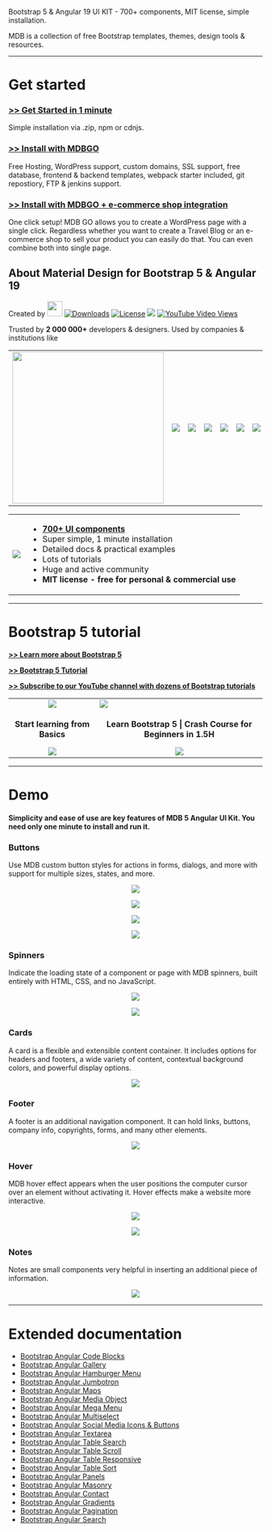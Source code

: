Bootstrap 5 & Angular 19 UI KIT - 700+ components, MIT license, simple installation.

MDB is a collection of free Bootstrap templates, themes, design tools & resources.

---

# Get started

### [>> Get Started in 1 minute](https://mdbootstrap.com/docs/angular/getting-started/installation/)
Simple installation via .zip, npm or cdnjs.

### [>> Install with MDBGO](https://mdbgo.com/)
 Free Hosting, WordPress support, custom domains, SSL support, free database, frontend & backend templates, webpack starter included, git repostiory, FTP & jenkins support.

### [>> Install with MDBGO + e-commerce shop integration](https://mdbgo.com/wordpress-shop/)
One click setup! MDB GO allows you to create a WordPress page with a single click.
Regardless whether you want to create a Travel Blog or an e-commerce shop to sell your product you can easily do that. You can even combine both into single page.


## About Material Design for Bootstrap 5 & Angular 19

<p>Created by <a href="https://mdbootstrap.com"><img height="30" src="https://mdbootstrap.com/img/Marketing/general/logo/medium/mdb-angular-r.png"></a>
<a href="https://npmcharts.com/compare/angular-bootstrap-md?minimal=true"> <img src="https://img.shields.io/npm/dm/mdbootstrap.svg?label=NPM%20Downloads" alt="Downloads"></a>
<a href="https://github.com/mdbootstrap/mdb-angular-ui-kit/blob/master/LICENSE"><img src="https://img.shields.io/badge/license-MIT-green.svg" alt="License"></a>
<a href="https://twitter.com/intent/tweet/?text=Thanks+@mdbootstrap+for+creating+amazing+and+free+Material+Design+for+Bootstrap+5+UI+KIT%20https://mdbootstrap.com/docs/angular/&hashtags=javascript,code,webdesign,bootstrap"><img src="https://img.shields.io/twitter/url/http/shields.io.svg?style=social&label=Let%20us%20know%20you%20were%20here%21&"></a>
<a href="https://www.youtube.com/watch?v=c9B4TPnak1A"><img alt="YouTube Video Views" src="https://img.shields.io/youtube/views/c9B4TPnak1A?label=Bootstrap%205%20Tutorial%20Views&style=social"></a></p>

Trusted by <b>2 000 000+</b> developers & designers. Used by companies & institutions like
<table>
  <tbody>
    <tr>
      <td><img width="300" src="https://mdbootstrap.com/img/logo/brands/nasa.png"></td>
      <td><img src="https://mdbootstrap.com/img/logo/brands/nike.png"></td>
      <td><img src="https://mdbootstrap.com/img/logo/brands/amazon.png"></td>
      <td><img src="https://mdbootstrap.com/img/logo/brands/sony.png"></td>
      <td><img src="https://mdbootstrap.com/img/logo/brands/samsung.png">
      <td><img src="https://mdbootstrap.com/img/logo/brands/airbus.png">
      <td><img src="https://mdbootstrap.com/img/logo/brands/yahoo.png">
      <td><img src="https://mdbootstrap.com/img/logo/brands/deloitte.png">
      <td><img src="https://mdbootstrap.com/img/logo/brands/ge.png">
      <td><img src="https://mdbootstrap.com/img/logo/brands/kpmg.png">
      <td><img src="https://mdbootstrap.com/img/logo/brands/unity.png">
      <td><img src="https://mdbootstrap.com/img/logo/brands/ikea.png">
      <td><img src="https://mdbootstrap.com/img/logo/brands/aegon.png">
    </tr>
   </tbody>
</table>

<table>
  <tbody>
    <tr>
      <td>
          <a href="https://mdbootstrap.com/docs/angular/" alt="Bootstrap 5" rel="dofollow">
          		<img src="https://mdbootstrap.com/wp-content/themes/mdbootstrap4/content/en/_mdb5/angular/about/assets/mdb5-angular.jpg">
          </a>
      </td>
      <td>
        <ul>
        <li><b><a href="https://mdbootstrap.com/docs/angular/">700+ UI components</a></b></li>
         <li>Super simple, 1 minute installation</li>
         <li>Detailed docs & practical examples</li>
         <li>Lots of tutorials</li>
         <li>Huge and active community</li>
         <li><b>MIT license - free for personal & commercial use</b></li>
        </ul>
      </td>
    </tr>
   </tbody>
</table>

___

# Bootstrap 5 tutorial

**[>> Learn more about Bootstrap 5](https://mdbootstrap.com/docs/standard/bootstrap-5/)**


**[>> Bootstrap 5 Tutorial](https://mdbootstrap.com/docs/standard/bootstrap-5-tutorial/)**

**[>> Subscribe to our YouTube channel with dozens of Bootstrap tutorials](https://www.youtube.com/c/Mdbootstrap?sub_confirmation=1)**

<table>
  <tbody>
    <tr>
      <td align="center">
         <a href="https://mdbootstrap.com/docs/angular/getting-started/" alt="Bootstrap Tutorials" rel="dofollow">
          		<img src="https://mdbootstrap.com/wp-content/uploads/2020/12/learnmore-1.png">
          </a>
      </td>
      <td>
          <a href="https://mdbootstrap.com/docs/standard/bootstrap-5-tutorial/#section-beginner" alt="Bootstrap 5" rel="dofollow">
          		<img src="https://mdbootstrap.com/wp-content/uploads/2020/12/cover-bootstrap-5-1.png">
          </a>
      </td>
    </tr>
     <tr>
        <td align="center">
          <p align="center"><b>Start learning from Basics</b></p>
          <a href="https://mdbootstrap.com/docs/angular/getting-started/" alt="Bootstrap 5" rel="dofollow">
          		<img src="https://mdbootstrap.com/wp-content/uploads/2020/12/Screenshot_26.png">
          </a>
         </td>
        <td align="center">
          <p align="center"><b>Learn Bootstrap 5 | Crash Course for Beginners in 1.5H</b></p>
          <a href="https://mdbootstrap.com/docs/standard/bootstrap-5-tutorial/#section-beginner" alt="Bootstrap 5" rel="dofollow">
          		<img src="https://mdbootstrap.com/wp-content/uploads/2020/12/Screenshot_26.png">
          </a>
         </td>
      </tr>
   </tbody>
</table>

---

# Demo

#### Simplicity and ease of use are key features of MDB 5 Angular UI Kit. You need only one minute to install and run it.

### Buttons

<p>Use MDB custom button styles for actions in forms, dialogs, and more with support for multiple sizes, states, and more.</p>

<a href="https://mdbootstrap.com/docs/angular/components/buttons/" alt="Bootstrap 5" rel="dofollow">
  <p align="center">
    <img src="https://mdbootstrap.com/img/Marketing/campaigns/demo-buttons.gif">
  </p>
</a>

<a href="https://mdbootstrap.com/docs/angular/components/buttons/" alt="Bootstrap 5" rel="dofollow">
  <p align="center">
    <img src="https://mdbootstrap.com/img/Marketing/campaigns/demo-social-buttons.png">
  </p>
</a>

<a href="https://mdbootstrap.com/docs/angular/components/buttons/" alt="Bootstrap 5" rel="dofollow">
  <p align="center">
    <img src="https://mdbootstrap.com/img/Marketing/campaigns/demo-buttons2.png">
  </p>
</a>

<a href="https://mdbootstrap.com/docs/angular/components/buttons/" alt="Bootstrap 5" rel="dofollow">
  <p align="center">
    <img src="https://mdbootstrap.com/img/Marketing/campaigns/demo-buttons-outline.gif">
  </p>
</a>

### Spinners

<p>Indicate the loading state of a component or page with MDB spinners, built entirely with HTML, CSS, and no JavaScript.</p>

<a href="https://mdbootstrap.com/docs/angular/components/spinners/" alt="Bootstrap 5" rel="dofollow">
  <p align="center">
    <img src="https://mdbootstrap.com/img/Marketing/campaigns/demo-loader.gif">
  </p>
</a>

<a href="https://mdbootstrap.com/docs/angular/components/spinners/" alt="Bootstrap 5" rel="dofollow">
  <p align="center">
    <img src="https://mdbootstrap.com/img/Marketing/campaigns/demo-color-spinners.gif">
  </p>
</a>

### Cards

<p>A card is a flexible and extensible content container. It includes options for headers and footers, a wide variety of content, contextual background colors, and powerful display options.</p>

<a href="https://mdbootstrap.com/docs/angular/components/cards/" alt="Bootstrap 5" rel="dofollow">
  <p align="center">
    <img src="https://mdbootstrap.com/img/Marketing/campaigns/demo-cards.png">
  </p>
</a>

### Footer

<p>A footer is an additional navigation component. It can hold links, buttons, company info, copyrights, forms, and many other elements.</p>

<a href="https://mdbootstrap.com/docs/angular/navigation/footer/" alt="Bootstrap 5" rel="dofollow">
  <p align="center">
    <img src="https://mdbootstrap.com/img/Marketing/campaigns/demo-footer.png">
  </p>
</a>

### Hover

<p>MDB hover effect appears when the user positions the computer cursor over an element without activating it. Hover effects make a website more interactive.</p>

<a href="https://mdbootstrap.com/docs/angular/content-styles/hover-effects/" alt="Bootstrap 5" rel="dofollow">
  <p align="center">
    <img src="https://mdbootstrap.com/img/Marketing/campaigns/demo-hover.gif">
  </p>
</a>

<a href="https://mdbootstrap.com/docs/angular/content-styles/hover-effects/" alt="Bootstrap 5" rel="dofollow">
  <p align="center">
    <img src="https://mdbootstrap.com/img/Marketing/campaigns/demo-hover2.png">
  </p>
</a>

### Notes

<p>Notes are small components very helpful in inserting an additional piece of information.</p>

<a href="https://mdbootstrap.com/docs/angular/content-styles/typography/" alt="Bootstrap 5" rel="dofollow">
  <p align="center">
    <img src="https://mdbootstrap.com/img/Marketing/campaigns/demo-alerts.png">
  </p>
</a>

</table>

___

# Extended documentation

<ul>

<li><a href="https://mdbootstrap.com/docs/angular/extended/code/">Bootstrap Angular Code Blocks</a></li>
<li><a href="https://mdbootstrap.com/docs/angular/extended/gallery/">Bootstrap Angular Gallery</a></li>
<li><a href="https://mdbootstrap.com/docs/angular/extended/hamburger-menu/">Bootstrap Angular Hamburger Menu</a></li>
<li><a href="https://mdbootstrap.com/docs/angular/extended/jumbotron/">Bootstrap Angular Jumbotron</a></li>
<li><a href="https://mdbootstrap.com/docs/angular/extended/maps/">Bootstrap Angular Maps</a></li>
<li><a href="https://mdbootstrap.com/docs/angular/extended/media-object/">Bootstrap Angular Media Object</a></li>
<li><a href="https://mdbootstrap.com/docs/angular/extended/mega-menu/">Bootstrap Angular Mega Menu</a></li>
<li><a href="https://mdbootstrap.com/docs/angular/extended/multiselect/">Bootstrap Angular Multiselect</a></li>
<li><a href="https://mdbootstrap.com/docs/angular/extended/social-media/">Bootstrap Angular Social Media Icons & Buttons</a></li>
<li><a href="https://mdbootstrap.com/docs/angular/extended/textarea/">Bootstrap Angular Textarea</a></li>
<li><a href="https://mdbootstrap.com/docs/angular/extended/table-search/">Bootstrap Angular Table Search</a></li>
<li><a href="https://mdbootstrap.com/docs/angular/extended/table-scroll/">Bootstrap Angular Table Scroll</a></li>
<li><a href="https://mdbootstrap.com/docs/angular/extended/table-responsive/">Bootstrap Angular Table Responsive</a></li>
<li><a href="https://mdbootstrap.com/docs/angular/extended/table-sort/">Bootstrap Angular Table Sort</a></li>
<li><a href="https://mdbootstrap.com/docs/angular/extended/panels/">Bootstrap Angular Panels</a></li>
<li><a href="https://mdbootstrap.com/docs/angular/extended/masonry/">Bootstrap Angular Masonry</a></li>
<li><a href="https://mdbootstrap.com/docs/angular/extended/contact/">Bootstrap Angular Contact</a></li>
<li><a href="https://mdbootstrap.com/docs/angular/extended/gradients/">Bootstrap Angular Gradients</a></li>
<li><a href="https://mdbootstrap.com/docs/angular/extended/pagination/">Bootstrap Angular Pagination</a></li>
<li><a href="https://mdbootstrap.com/docs/angular/extended/search/">Bootstrap Angular Search</a></li>

</ul>
